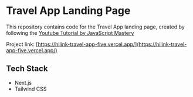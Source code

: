 # Travel App Landing Page

This repository contains code for the Travel App landing page, created by following the [Youtube Tutorial by JavaScript Mastery](https://www.youtube.com/watch?v=cuzw4vL1z5E&t=289s&ab_channel=JavaScriptMastery)

Project link: [https://hilink-travel-app-five.vercel.app/](https://hilink-travel-app-five.vercel.app/)

## Tech Stack

- Next.js
- Tailwind CSS
